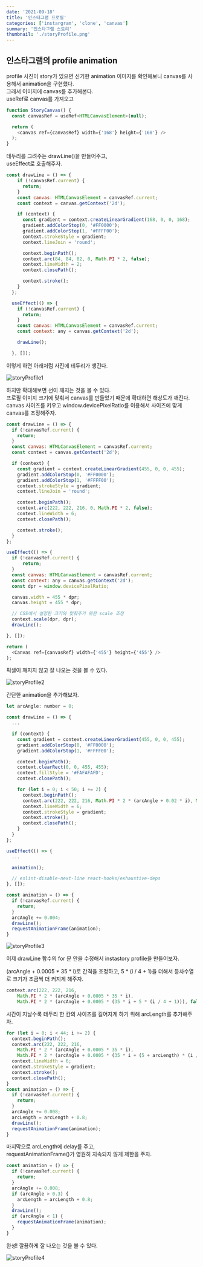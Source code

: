 ```yaml
---
date: '2021-09-18'
title: '인스타그램 프로필'
categories: ['instargram', 'clone', 'canvas']
summary: '인스타그램 스토리'
thumbnail: './storyProfile.png'
---
```


## 인스타그램의 profile animation

profile 사진이 story가 있으면 신기한 animation
이미지를 확인해보니 canvas를 사용해서 animation을 구현했다.  
그래서 이미지에 canvas를 추가해본다.  
useRef로 canvas를 가져오고  
```javascript
function StoryCanvas() {
  const canvasRef = useRef<HTMLCanvasElement>(null);

  return (
    <canvas ref={canvasRef} width={'168'} height={'168'} />
  );
}
```
테두리를 그려주는 drawLine()을 만들어주고,  
useEffect로 호출해주자.  
```javascript
const drawLine = () => {
    if (!canvasRef.current) {
      return;
    }
    const canvas: HTMLCanvasElement = canvasRef.current;
    const context = canvas.getContext('2d');

    if (context) {
      const gradient = context.createLinearGradient(168, 0, 0, 168);
      gradient.addColorStop(0, '#FF0000');
      gradient.addColorStop(1, '#FFFF00');
      context.strokeStyle = gradient;
      context.lineJoin = 'round';

      context.beginPath();
      context.arc(84, 84, 82, 0, Math.PI * 2, false);
      context.lineWidth = 2;
      context.closePath();

      context.stroke();
    }
  };

  useEffect(() => {
    if (!canvasRef.current) {
      return;
    }
    const canvas: HTMLCanvasElement = canvasRef.current;
    const context: any = canvas.getContext('2d');

    drawLine();

  }, []);
```
이렇게 하면 아래처럼 사진에 테두리가 생긴다.

![storyProfile1](./storyProfile1.gif)

하지만 확대해보면 선이 깨지는 것을 볼 수 있다.  
프로필 이미지 크기에 맞춰서 canvas를 만들었기 때문에 확대하면 해상도가 깨진다.  
canvas 사이즈를 키우고 window.devicePixelRatio를 이용해서 사이즈에 맞게 canvas를 조정해주자.
```javascript
const drawLine = () => {
  if (!canvasRef.current) {
    return;
  }
  const canvas: HTMLCanvasElement = canvasRef.current;
  const context = canvas.getContext('2d');

  if (context) {
    const gradient = context.createLinearGradient(455, 0, 0, 455);
    gradient.addColorStop(0, '#FF0000');
    gradient.addColorStop(1, '#FFFF00');
    context.strokeStyle = gradient;
    context.lineJoin = 'round';

    context.beginPath();
    context.arc(222, 222, 216, 0, Math.PI * 2, false);
    context.lineWidth = 6;
    context.closePath();

    context.stroke();
  }
};

useEffect(() => {
  if (!canvasRef.current) {
      return;
  }
  const canvas: HTMLCanvasElement = canvasRef.current;
  const context: any = canvas.getContext('2d');
  const dpr = window.devicePixelRatio;

  canvas.width = 455 * dpr;
  canvas.height = 455 * dpr;

  // CSS에서 설정한 크기와 맞춰주기 위한 scale 조정
  context.scale(dpr, dpr);
  drawLine();

}, []);

return (
  <Canvas ref={canvasRef} width={'455'} height={'455'} />
);
```
픽셀이 깨지지 않고 잘 나오는 것을 볼 수 있다.

![storyProfile2](./storyProfile2.gif)

간단한 animation을 추가해보자.  

```javascript
let arcAngle: number = 0;

const drawLine = () => {
  ...

  if (context) {
    const gradient = context.createLinearGradient(455, 0, 0, 455);
    gradient.addColorStop(0, '#FF0000');
    gradient.addColorStop(1, '#FFFF00');

    context.beginPath();
    context.clearRect(0, 0, 455, 455);
    context.fillStyle = '#FAFAFAFD';
    context.closePath();

    for (let i = 0; i < 50; i += 2) {
      context.beginPath();
      context.arc(222, 222, 216, Math.PI * 2 * (arcAngle + 0.02 * i), Math.PI * 2 * (arcAngle + 0.02 * (i + 1)), false);
      context.lineWidth = 6;
      context.strokeStyle = gradient;
      context.stroke();
      context.closePath();
    }
  }
};

useEffect(() => {
  ...

  animation();

  // eslint-disable-next-line react-hooks/exhaustive-deps
}, []);

const animation = () => {
  if (!canvasRef.current) {
    return;
  }
  arcAngle += 0.004;
  drawLine();
  requestAnimationFrame(animation);
}
```

![storyProfile3](./storyProfile3.gif)

이제 drawLine 함수의 for 문 안을 수정해서 instastory profile을 만들어보자.

(arcAngle + 0.0005 * 35 * i)로 간격을 조정하고,
5 * (i / 4 + 1)을 더해서 등차수열로 크기가 조금씩 더 커지게 해주자.
```javascript
context.arc(222, 222, 216,
    Math.PI * 2 * (arcAngle + 0.0005 * 35 * i),
    Math.PI * 2 * (arcAngle + 0.0005 * (35 * i + 5 * (i / 4 + 1))), false);
```
시간이 지날수록 테두리 한 칸의 사이즈를 길어지게 하기 위해 arcLength를 추가해주자.
```javascript
for (let i = 0; i < 44; i += 2) {
  context.beginPath();
  context.arc(222, 222, 216,
    Math.PI * 2 * (arcAngle + 0.0005 * 35 * i),
    Math.PI * 2 * (arcAngle + 0.0005 * (35 * i + (5 + arcLength) * (i / 4 + 1))), false);
  context.lineWidth = 6;
  context.strokeStyle = gradient;
  context.stroke();
  context.closePath();
}
const animation = () => {
  if (!canvasRef.current) {
    return;
  }
  arcAngle += 0.008;
  arcLength = arcLength + 0.8;
  drawLine();
  requestAnimationFrame(animation);
}
```
마지막으로 arcLength에 delay를 주고,  
requestAnimationFrame()가 영원히 지속되지 않게 제한을 주자.
```javascript
const animation = () => {
  if (!canvasRef.current) {
    return;
  }
  arcAngle += 0.008;
  if (arcAngle > 0.3) {
    arcLength = arcLength + 0.8;
  }
  drawLine();
  if (arcAngle < 1) {
    requestAnimationFrame(animation);
  }
}
```
완성! 깔끔하게 잘 나오는 것을 볼 수 있다.

![storyProfile4](./storyProfile4.gif)



